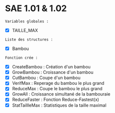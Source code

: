 # SAE 1.01 & 1.02

`Variables globales :`
- [x] TAILLE_MAX

`Liste des structures :`
- [x] Bambou

`Fonction crée :`
- [x] CreateBambou : Création d'un bambou
- [x] GrowBambou : Croissance d'un bambou
- [x] CutBambou : Coupe d'un bambou
- [x] VerifMax : Reperage du bambou le plus grand
- [x] ReduceMax : Coupe le bambou le plus grand
- [x] GrowAll : Croissance simultané de la bambouraie
- [x] ReduceFaster : Fonction Reduce-Fastest(x)
- [x] StatTaillleMax : Statistiques de la taille maximal 
